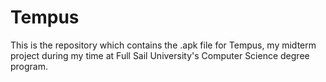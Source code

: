 # Tempus
This is the repository which contains the .apk file for Tempus, my midterm project during my time at Full Sail University's Computer Science degree program.
